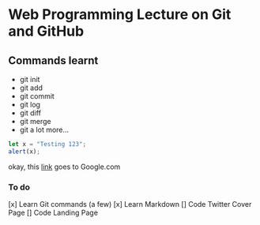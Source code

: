 # Web Programming Lecture on Git and GitHub

## Commands learnt

- git init
- git add
- git commit
- git log
- git diff
- git merge
- git a lot more...

```javascript
let x = "Testing 123";
alert(x);

```

okay, this [link](https://google.com) goes to Google.com

### To do

[x] Learn Git commands (a few)
[x] Learn Markdown
[] Code Twitter Cover Page
[] Code Landing Page
